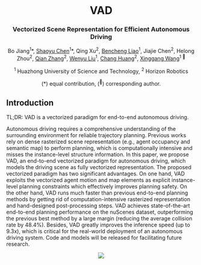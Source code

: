 
<div align="center">
<h1> VAD </h1>
<h3>Vectorized Scene Representation for Efficient Autonomous Driving</h3>

Bo Jiang<sup>1</sup>\*, [Shaoyu Chen](https://scholar.google.com/citations?user=PIeNN2gAAAAJ&hl=en&oi=sra)<sup>1</sup>\*, Qing Xu<sup>2</sup>, [Bencheng Liao](https://github.com/LegendBC)<sup>1</sup>, Jiajie Chen<sup>2</sup>, Helong Zhou<sup>2</sup>, [Qian Zhang](https://scholar.google.com/citations?user=pCY-bikAAAAJ&hl=zh-CN)<sup>2</sup>, [Wenyu Liu](http://eic.hust.edu.cn/professor/liuwenyu/)<sup>1</sup>, [Chang Huang](https://scholar.google.com/citations?user=IyyEKyIAAAAJ&hl=zh-CN)<sup>2</sup>, [Xinggang Wang](https://xinggangw.info/)<sup>1 :email:</sup>
 
<sup>1</sup> Huazhong University of Science and Technology, <sup>2</sup> Horizon Robotics

(\*) equal contribution, (<sup>:email:</sup>) corresponding author.




</div>




## Introduction
TL;DR: VAD is a vectorized paradigm for end-to-end autonomous driving.

Autonomous driving requires a comprehensive understanding of the surrounding environment for reliable trajectory planning. Previous works rely on dense rasterized scene representation (e.g., agent occupancy and semantic map) to perform planning, which is computationally intensive and misses the instance-level structure information. In this paper, we propose VAD, an end-to-end  vectorized paradigm for autonomous driving, which models the driving scene as fully vectorized representation. The proposed vectorized paradigm has two significant advantages. On one hand, VAD exploits the vectorized agent motion and map elements as explicit instance-level planning constraints which effectively improves planning safety. On the other hand, VAD runs much faster than previous end-to-end planning methods by getting rid of computation-intensive rasterized representation and hand-designed post-processing steps. VAD achieves state-of-the-art end-to-end planning performance on the nuScenes dataset, outperforming the previous best method by a large margin (reducing the average collision rate by 48.4\%).  Besides, VAD greatly improves the inference speed (up to 9.3x), which is critical for the real-world deployment of an autonomous driving system. Code and models will be released for facilitating future research.

<div align="center">
<img src="assets/framework.png" />
</div>

